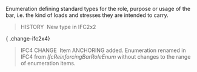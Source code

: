 Enumeration defining standard types for the role, purpose or usage of the bar, i.e. the kind of loads and stresses they are intended to carry.

> HISTORY&nbsp; New type in IFC2x2

{ .change-ifc2x4}
> IFC4 CHANGE&nbsp; Item ANCHORING added. Enumeration renamed in IFC4 from _IfcReinforcingBarRoleEnum_ without changes to the range of enumeration items.
